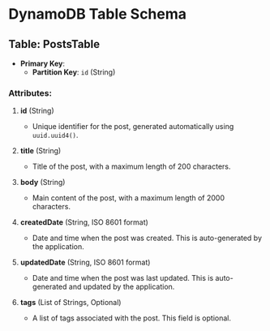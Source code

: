 # DynamoDB Table Schema

## Table: PostsTable

- **Primary Key**: 
  - **Partition Key**: `id` (String)

### Attributes:

1. **id** (String)
   - Unique identifier for the post, generated automatically using `uuid.uuid4()`.

2. **title** (String)
   - Title of the post, with a maximum length of 200 characters.

3. **body** (String)
   - Main content of the post, with a maximum length of 2000 characters.

4. **createdDate** (String, ISO 8601 format)
   - Date and time when the post was created. This is auto-generated by the application.

5. **updatedDate** (String, ISO 8601 format)
   - Date and time when the post was last updated. This is auto-generated and updated by the application.

6. **tags** (List of Strings, Optional)
   - A list of tags associated with the post. This field is optional.
